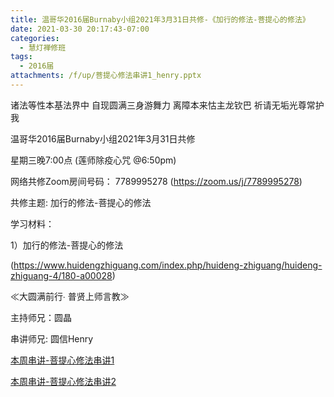 ```yaml
---
title: 温哥华2016届Burnaby小组2021年3月31日共修-《加行的修法-菩提心的修法》
date: 2021-03-30 20:17:43-07:00
categories:
  - 慧灯禅修班
tags:
  - 2016届
attachments: /f/up/菩提心修法串讲1_henry.pptx
---
```

诸法等性本基法界中 自现圆满三身游舞力 离障本来怙主龙钦巴 祈请无垢光尊常护我

温哥华2016届Burnaby小组2021年3月31日共修 

星期三晚7:00点 (莲师除疫心咒 @6:50pm)

网络共修Zoom房间号码： 7789995278 (<https://zoom.us/j/7789995278>)

共修主题: 加行的修法-菩提心的修法


学习材料：

1）加行的修法-菩提心的修法

(<https://www.huidengzhiguang.com/index.php/huideng-zhiguang/huideng-zhiguang-4/180-a00028>)


≪大圆满前行∙ 普贤上师言教≫ 　


主持师兄：圆晶

串讲师兄: 圆信Henry

[本周串讲-菩提心修法串讲1](https://hdvblob.blob.core.windows.net/hdv/f/up/菩提心修法串讲1_henry.pptx)

[本周串讲-菩提心修法串讲2](https://hdvblob.blob.core.windows.net/hdv/f/up/菩提心修法串讲2_henry.xlsx)
